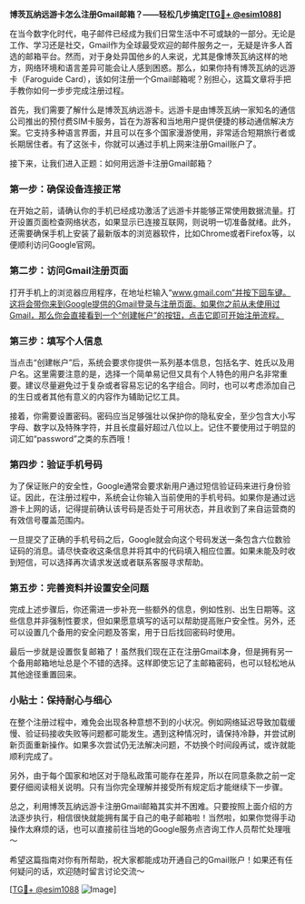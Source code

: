 **博茨瓦纳远游卡怎么注册Gmail邮箱？——轻松几步搞定[[TG💪+ @esim1088](https://t.me/s/esim1088)]**

在当今数字化时代，电子邮件已经成为我们日常生活中不可或缺的一部分。无论是工作、学习还是社交，Gmail作为全球最受欢迎的邮件服务之一，无疑是许多人首选的邮箱平台。然而，对于身处异国他乡的人来说，尤其是像博茨瓦纳这样的地方，网络环境和语言差异可能会让人感到困惑。那么，如果你持有博茨瓦纳的远游卡（Faroguide Card），该如何注册一个Gmail邮箱呢？别担心，这篇文章将手把手教你如何一步步完成注册过程。

首先，我们需要了解什么是博茨瓦纳远游卡。远游卡是由博茨瓦纳一家知名的通信公司推出的预付费SIM卡服务，旨在为游客和当地用户提供便捷的移动通信解决方案。它支持多种语言界面，并且可以在多个国家漫游使用，非常适合短期旅行者或长期居住者。有了这张卡，你就可以通过手机上网来注册Gmail账户了。

接下来，让我们进入正题：如何用远游卡注册Gmail邮箱？

### 第一步：确保设备连接正常

在开始之前，请确认你的手机已经成功激活了远游卡并能够正常使用数据流量。打开设置页面检查网络状态，如果显示已连接互联网，则说明一切准备就绪。此外，还需要确保手机上安装了最新版本的浏览器软件，比如Chrome或者Firefox等，以便顺利访问Google官网。

### 第二步：访问Gmail注册页面

打开手机上的浏览器应用程序，在地址栏输入“www.gmail.com”并按下回车键。这将会带你来到Google提供的Gmail登录与注册页面。如果你之前从未使用过Gmail，那么你会直接看到一个“创建帐户”的按钮，点击它即可开始注册流程。

### 第三步：填写个人信息

当点击“创建帐户”后，系统会要求你提供一系列基本信息，包括名字、姓氏以及用户名。这里需要注意的是，选择一个简单易记但又具有个人特色的用户名非常重要。建议尽量避免过于复杂或者容易忘记的名字组合。同时，也可以考虑添加自己的生日或者其他有意义的内容作为辅助记忆工具。

接着，你需要设置密码。密码应当足够强壮以保护你的隐私安全，至少包含大小写字母、数字以及特殊字符，并且长度最好超过八位以上。记住不要使用过于明显的词汇如“password”之类的东西哦！

### 第四步：验证手机号码

为了保证账户的安全性，Google通常会要求新用户通过短信验证码来进行身份验证。因此，在注册过程中，系统会让你输入当前使用的手机号码。如果你是通过远游卡上网的话，记得提前确认该号码是否处于可用状态，并且收到了来自运营商的有效信号覆盖范围内。

一旦提交了正确的手机号码之后，Google就会向这个号码发送一条包含六位数验证码的消息。请尽快查收这条信息并将其中的代码填入相应位置。如果未能及时收到短信，可以选择再次请求发送或者联系客服寻求帮助。

### 第五步：完善资料并设置安全问题

完成上述步骤后，你还需进一步补充一些额外的信息，例如性别、出生日期等。这些信息并非强制性要求，但如果愿意填写的话可以帮助提高账户安全性。另外，还可以设置几个备用的安全问题及答案，用于日后找回密码时使用。

最后一步就是设置恢复邮箱了！虽然我们现在正在注册Gmail本身，但是拥有另一个备用邮箱地址总是个不错的选择。这样即使忘记了主邮箱密码，也可以轻松地从其他途径重置回来。

### 小贴士：保持耐心与细心

在整个注册过程中，难免会出现各种意想不到的小状况。例如网络延迟导致加载缓慢、验证码接收失败等问题都可能发生。遇到这种情况时，请保持冷静，并尝试刷新页面重新操作。如果多次尝试仍无法解决问题，不妨换个时间段再试，或许就能顺利完成了。

另外，由于每个国家和地区对于隐私政策可能存在差异，所以在同意条款之前一定要仔细阅读相关说明。只有当你完全理解并接受所有规定后才能继续下一步骤。

总之，利用博茨瓦纳远游卡注册Gmail邮箱其实并不困难。只要按照上面介绍的方法逐步执行，相信很快就能拥有属于自己的电子邮箱啦！当然啦，如果你觉得手动操作太麻烦的话，也可以直接前往当地的Google服务点咨询工作人员帮忙处理哦～

希望这篇指南对你有所帮助，祝大家都能成功开通自己的Gmail账户！如果还有任何疑问的话，欢迎随时留言讨论交流～ 

[[TG💪+ @esim1088](https://t.me/s/esim1088) ![Image](https://i.postimg.cc/4NQfJmqS/Snipaste-2025-05-13-00-14-12.png)]